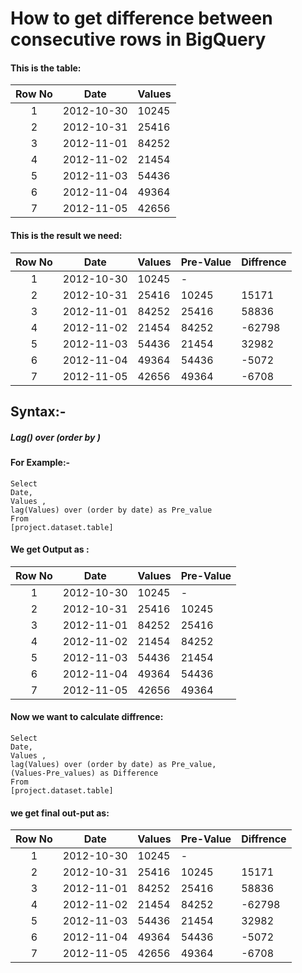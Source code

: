 # How to  get difference between consecutive rows in BigQuery
#### This is the table:

 | Row No | Date | Values |
 | :---: | --- | --- |
 | 1 | 2012-10-30 | 10245 |
 | 2 | 2012-10-31 | 25416 |
 | 3 | 2012-11-01 | 84252 |
 | 4 | 2012-11-02 | 21454 |
 | 5 | 2012-11-03 | 54436 |
 | 6 | 2012-11-04 | 49364 |
 | 7 | 2012-11-05 | 42656 |
 
 
 #### This is the result we need:
 
 | Row No | Date | Values | Pre-Value | Diffrence |
 | :---: | --- | --- | --- | --- |
 | 1 | 2012-10-30 | 10245 | - |
 | 2 | 2012-10-31 | 25416 | 10245 | 15171 |
 | 3 | 2012-11-01 | 84252 | 25416 | 58836 |
 | 4 | 2012-11-02 | 21454 | 84252 | -62798 |
 | 5 | 2012-11-03 | 54436 | 21454 | 32982 |
 | 6 | 2012-11-04 | 49364 | 54436 | -5072 |
 | 7 | 2012-11-05 | 42656 | 49364 | -6708 |
 
 ## Syntax:-
 
 ##### Lag() over (order by )
 
 #### For Example:-
 
 ```
 Select 
Date,
Values ,
lag(Values) over (order by date) as Pre_value
From
[project.dataset.table]
 ```
 
 #### We get Output as :
 
 | Row No | Date | Values | Pre-Value |
 | :---: | --- | --- | --- |
 | 1 | 2012-10-30 | 10245 | - |
 | 2 | 2012-10-31 | 25416 | 10245 |
 | 3 | 2012-11-01 | 84252 | 25416 |
 | 4 | 2012-11-02 | 21454 | 84252 |
 | 5 | 2012-11-03 | 54436 | 21454 |
 | 6 | 2012-11-04 | 49364 | 54436 |
 | 7 | 2012-11-05 | 42656 | 49364 |
 
 
 #### Now we want to calculate diffrence:
 
 ```
 Select 
Date,
Values ,
lag(Values) over (order by date) as Pre_value,
(Values-Pre_values) as Difference
From
[project.dataset.table]
 ````
 #### we get final out-put as:
 
 | Row No | Date | Values | Pre-Value | Diffrence |
 | :---: | --- | --- | --- | --- |
 | 1 | 2012-10-30 | 10245 | - |
 | 2 | 2012-10-31 | 25416 | 10245 | 15171 |
 | 3 | 2012-11-01 | 84252 | 25416 | 58836 |
 | 4 | 2012-11-02 | 21454 | 84252 | -62798 |
 | 5 | 2012-11-03 | 54436 | 21454 | 32982 |
 | 6 | 2012-11-04 | 49364 | 54436 | -5072 |
 | 7 | 2012-11-05 | 42656 | 49364 | -6708 |
 
 
